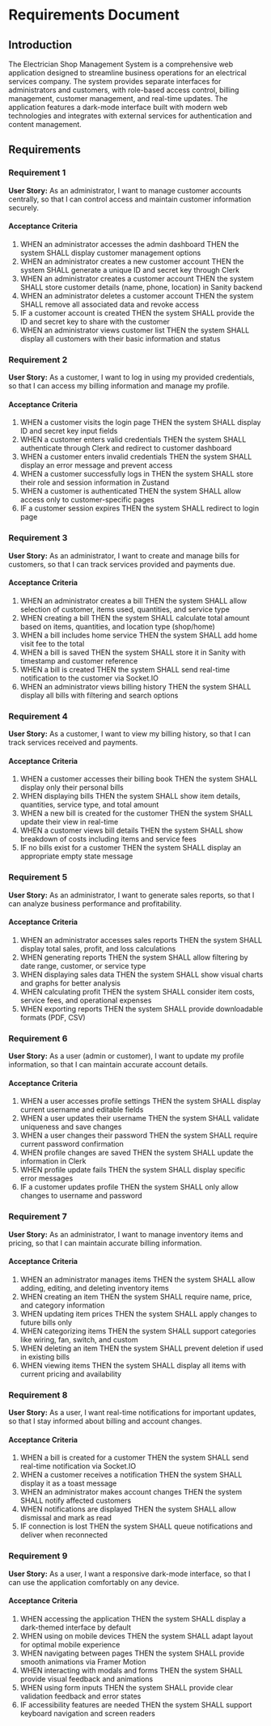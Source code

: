 # Requirements Document

## Introduction

The Electrician Shop Management System is a comprehensive web application designed to streamline business operations for an electrical services company. The system provides separate interfaces for administrators and customers, with role-based access control, billing management, customer management, and real-time updates. The application features a dark-mode interface built with modern web technologies and integrates with external services for authentication and content management.

## Requirements

### Requirement 1

**User Story:** As an administrator, I want to manage customer accounts centrally, so that I can control access and maintain customer information securely.

#### Acceptance Criteria

1. WHEN an administrator accesses the admin dashboard THEN the system SHALL display customer management options
2. WHEN an administrator creates a new customer account THEN the system SHALL generate a unique ID and secret key through Clerk
3. WHEN an administrator creates a customer account THEN the system SHALL store customer details (name, phone, location) in Sanity backend
4. WHEN an administrator deletes a customer account THEN the system SHALL remove all associated data and revoke access
5. IF a customer account is created THEN the system SHALL provide the ID and secret key to share with the customer
6. WHEN an administrator views customer list THEN the system SHALL display all customers with their basic information and status

### Requirement 2

**User Story:** As a customer, I want to log in using my provided credentials, so that I can access my billing information and manage my profile.

#### Acceptance Criteria

1. WHEN a customer visits the login page THEN the system SHALL display ID and secret key input fields
2. WHEN a customer enters valid credentials THEN the system SHALL authenticate through Clerk and redirect to customer dashboard
3. WHEN a customer enters invalid credentials THEN the system SHALL display an error message and prevent access
4. WHEN a customer successfully logs in THEN the system SHALL store their role and session information in Zustand
5. WHEN a customer is authenticated THEN the system SHALL allow access only to customer-specific pages
6. IF a customer session expires THEN the system SHALL redirect to login page

### Requirement 3

**User Story:** As an administrator, I want to create and manage bills for customers, so that I can track services provided and payments due.

#### Acceptance Criteria

1. WHEN an administrator creates a bill THEN the system SHALL allow selection of customer, items used, quantities, and service type
2. WHEN creating a bill THEN the system SHALL calculate total amount based on items, quantities, and location type (shop/home)
3. WHEN a bill includes home service THEN the system SHALL add home visit fee to the total
4. WHEN a bill is saved THEN the system SHALL store it in Sanity with timestamp and customer reference
5. WHEN a bill is created THEN the system SHALL send real-time notification to the customer via Socket.IO
6. WHEN an administrator views billing history THEN the system SHALL display all bills with filtering and search options

### Requirement 4

**User Story:** As a customer, I want to view my billing history, so that I can track services received and payments.

#### Acceptance Criteria

1. WHEN a customer accesses their billing book THEN the system SHALL display only their personal bills
2. WHEN displaying bills THEN the system SHALL show item details, quantities, service type, and total amount
3. WHEN a new bill is created for the customer THEN the system SHALL update their view in real-time
4. WHEN a customer views bill details THEN the system SHALL show breakdown of costs including items and service fees
5. IF no bills exist for a customer THEN the system SHALL display an appropriate empty state message

### Requirement 5

**User Story:** As an administrator, I want to generate sales reports, so that I can analyze business performance and profitability.

#### Acceptance Criteria

1. WHEN an administrator accesses sales reports THEN the system SHALL display total sales, profit, and loss calculations
2. WHEN generating reports THEN the system SHALL allow filtering by date range, customer, or service type
3. WHEN displaying sales data THEN the system SHALL show visual charts and graphs for better analysis
4. WHEN calculating profit THEN the system SHALL consider item costs, service fees, and operational expenses
5. WHEN exporting reports THEN the system SHALL provide downloadable formats (PDF, CSV)

### Requirement 6

**User Story:** As a user (admin or customer), I want to update my profile information, so that I can maintain accurate account details.

#### Acceptance Criteria

1. WHEN a user accesses profile settings THEN the system SHALL display current username and editable fields
2. WHEN a user updates their username THEN the system SHALL validate uniqueness and save changes
3. WHEN a user changes their password THEN the system SHALL require current password confirmation
4. WHEN profile changes are saved THEN the system SHALL update the information in Clerk
5. WHEN profile update fails THEN the system SHALL display specific error messages
6. IF a customer updates profile THEN the system SHALL only allow changes to username and password

### Requirement 7

**User Story:** As an administrator, I want to manage inventory items and pricing, so that I can maintain accurate billing information.

#### Acceptance Criteria

1. WHEN an administrator manages items THEN the system SHALL allow adding, editing, and deleting inventory items
2. WHEN creating an item THEN the system SHALL require name, price, and category information
3. WHEN updating item prices THEN the system SHALL apply changes to future bills only
4. WHEN categorizing items THEN the system SHALL support categories like wiring, fan, switch, and custom
5. WHEN deleting an item THEN the system SHALL prevent deletion if used in existing bills
6. WHEN viewing items THEN the system SHALL display all items with current pricing and availability

### Requirement 8

**User Story:** As a user, I want real-time notifications for important updates, so that I stay informed about billing and account changes.

#### Acceptance Criteria

1. WHEN a bill is created for a customer THEN the system SHALL send real-time notification via Socket.IO
2. WHEN a customer receives a notification THEN the system SHALL display it as a toast message
3. WHEN an administrator makes account changes THEN the system SHALL notify affected customers
4. WHEN notifications are displayed THEN the system SHALL allow dismissal and mark as read
5. IF connection is lost THEN the system SHALL queue notifications and deliver when reconnected

### Requirement 9

**User Story:** As a user, I want a responsive dark-mode interface, so that I can use the application comfortably on any device.

#### Acceptance Criteria

1. WHEN accessing the application THEN the system SHALL display a dark-themed interface by default
2. WHEN using on mobile devices THEN the system SHALL adapt layout for optimal mobile experience
3. WHEN navigating between pages THEN the system SHALL provide smooth animations via Framer Motion
4. WHEN interacting with modals and forms THEN the system SHALL provide visual feedback and animations
5. WHEN using form inputs THEN the system SHALL provide clear validation feedback and error states
6. IF accessibility features are needed THEN the system SHALL support keyboard navigation and screen readers
